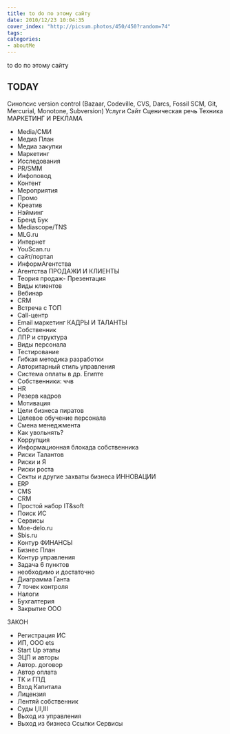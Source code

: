 ```yaml
---
title: to do по этому сайту
date: 2010/12/23 10:04:35
cover_index: "http://picsum.photos/450/450?random=74"
tags:
categories:
- aboutMe
---
```

to do по этому сайту

## TODAY
Синопсис
version control (Bazaar, Codeville, CVS, Darcs, Fossil SCM, Git, Mercurial, Monotone, Subversion)
Услуги
Сайт
Сценическая речь
Техника
МАРКЕТИНГ И РЕКЛАМА
- Media/СМИ
- Медиа План
- Медиа закупки
- Маркетинг
- Исследования
- PR/SMM
- Инфоповод
- Контент
- Мероприятия
- Промо
- Креатив
- Нэйминг
- Бренд  Бук
- Mediascope/TNS
- MLG.ru
- Интернет
- YouScan.ru
- сайт/портал
- ИнформАгентства
- Агентства
ПРОДАЖИ И КЛИЕНТЫ
- Теория продаж- Презентация
- Виды  клиентов
- Вебинар
- CRM
- Встреча с ТОП
- Call-центр
- Email маркетинг
КАДРЫ И ТАЛАНТЫ
- Собственник
- ЛПР и структура
- Виды  персонала
- Тестирование
- Гибкая  методика разработки
- Авторитарный  стиль управления
- Система оплаты  в др. Египте
- Собственники: ччв
- HR
- Резерв кадров
- Мотивация
- Цели бизнеса пиратов
- Целевое обучение персонала
- Смена менеджмента
- Как увольнять?
- Коррупция
- Информационная блокада собственника
- Риски Талантов
- Риски и Я
- Риски роста
- Секты и другие захваты бизнеса
ИННОВАЦИИ
- ERP
- CMS
- CRM
- Простой набор IT&amp;soft
- Поиск ИС
- Сервисы
- Moe-delo.ru
- Sbis.ru
- Контур
ФИНАНСЫ
- Бизнес План
- Контур управления
- Задача 6 пунктов
- необходимо и достаточно
- Диаграмма Ганта
- 7 точек контроля
- Налоги
- Бухгалтерия
- Закрытие ООО
 
ЗАКОН
- Регистрация ИС
- ИП, ООО ets
- Start Up этапы
- ЭЦП и авторы
- Автор. договор
- Автор оплата
- ТК и ГПД
- Вход Капитала
- Лицензия
- Лентяй собственник
- Суды I,II,III
- Выход из управления
- Выход из бизнеса
Ссылки
Сервисы
